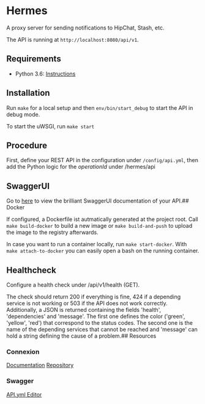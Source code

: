 # Hermes

A proxy server for sending notifications to HipChat, Stash, etc.

The API is running at ```http://localhost:8080/api/v1```.

## Requirements

- Python 3.6: [Instructions](https://www.python.org/downloads/)

## Installation

Run ```make``` for a local setup and then ```env/bin/start_debug``` to start the API in debug mode.

To start the uWSGI, run ```make start```

## Procedure

First, define your REST API in the configuration under ```/config/api.yml```, 
then add the Python logic for the *operationId* under /hermes/api

## SwaggerUI

Go to [here](http://localhost:8080/api/v1/ui) to view the brilliant SwaggerUI documentation of your API.## Docker

If configured, a Dockerfile ist autmatically generated at the project root. Call ``make build-docker`` to build a new image or 
``make build-and-push`` to upload the image to the registry afterwards. 

In case you want to run a container locally, run ``make start-docker``. With ``make attach-to-docker`` you can easily open a bash
on the running container.

## Healthcheck

Configure a health check under /api/v1/health (GET).

The check should return 200 if everything is fine, 424 if a depending service is not working or 503 if the API does not work correctly.
Additionally, a JSON is returned containing the fields 'health', 'dependencies' and 'message'. The first one defines the color ('green', 'yellow', 'red') that
correspond to the status codes. The second one is the name of the depending services that cannot be reached and 'message'
can hold a string defining the cause of a problem.## Resources
### Connexion
[Documentation](https://connexion.readthedocs.io/en/latest/)
[Repository](https://github.com/zalando/connexion)

### Swagger
[API.yml Editor](http://editor.swagger.io/#/)

